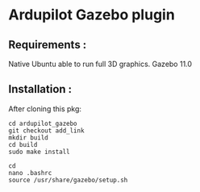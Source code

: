 # Ardupilot Gazebo plugin 

## Requirements :
Native Ubuntu able to run full 3D graphics.
Gazebo 11.0


## Installation :
After cloning this pkg:

````
cd ardupilot_gazebo
git checkout add_link
mkdir build
cd build
sudo make install
````

````
cd 
nano .bashrc
source /usr/share/gazebo/setup.sh
````
